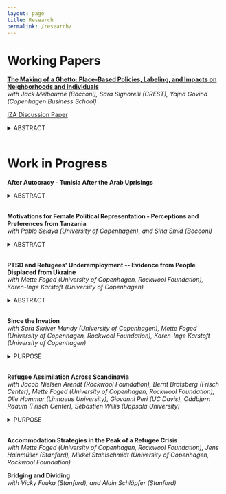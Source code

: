 ```yaml
---
layout: page
title: Research
permalink: /research/
---
```


# Working Papers

**[The Making of a Ghetto: Place-Based Policies, Labeling, and Impacts on Neighborhoods and Individuals](https://docs.iza.org/dp17573.pdf)** <br>
*with Jack Melbourne (Bocconi), Sara Signorelli (CREST), Yajna Govind (Copenhagen Business School)* <br>

[IZA Discussion Paper](https://docs.iza.org/dp17573.pdf)<br>

<details>
  <summary>ABSTRACT</summary>
  <div style="font-size: 12px;">
  Policies targeting disadvantaged areas aim to improve their conditions, but the labels they impose carry consequences of their own. In this paper, we examine Denmark's Ghetto Plan, one of the first recent place-based policies explicitly targeting migrant populations. Under this policy, certain public housing deemed ``problematic'' were officially designated as ``ghettos'', with minimal additional implications. Using rich administrative data and a Difference-in-Differences approach, we show that the policy backfired, worsening spatial inequality through compositional shifts driven by native avoidance. In addition, the policy was particularly detrimental to exposed natives, who accepted a 4% annual income loss to leave stigmatized areas.
  </div>
</details>

<br>


# Work in Progress

**After Autocracy - Tunisia After the Arab Uprisings** <br>

<details>
  <summary>ABSTRACT</summary>
  <div style="font-size: 12px;">
  What happens to the existing balance of political power when autocrats leave? I study the territorial redistribution of political power in Tunisia after the Arab Uprisings, four weeks of mass protests forced the president of 24 years to step down, setting Tunisia off on a transition out of autocracy. Political decentralization was an important part of the new constitution a Constituent Assembly elected in October 2011 started to draft. But municipal elections were not held until May 2018. In these seven years, the central government appointed, and replaced municipal councils by decree. I generate a novel data set on these council appointments from regulative texts and exploit variation across regions and over time to quantify the power struggles that arose between civil society seeking greater autonomy and the state trying to establish larger territorial reach. I find that appointments led to more violent conflict. This conflict was driven by repeated replacements of previously appointed councils. Event studies support the idea that violent conflict was indeed a reaction to council appointments and not vice versa.
  </div>
</details>

<br>

**Motivations for Female Political Representation - Perceptions and Preferences from Tanzania** <br>
*with  Pablo Selaya (University of Copenhagen), and Sina Smid (Bocconi)* <br>

<details>
  <summary>ABSTRACT</summary>
  <div style="font-size: 12px;">
  Why do people want more women in politics? While women’s numeric representation has increased globally, it remains unclear how the public perceives its connection to substantive policy influence. This paper examines public preferences regarding the relationship between numeric and substantive representation in Tanzania—a pioneer in institutionalized gender quotas. Using original survey data, including survey experiments conducted at the University of Dar es Salaam across three time points (2020–2021), we develop a novel and robust measure of these preferences. Our findings show that support for increased female political representation is primarily driven by a desire for greater substantive representation. Respondents who express this motivation are significantly more likely to perceive that female candidates face higher standards in politics. Moreover, the gap between preferred and perceived levels of representation serves as a meaningful indicator of demand for gender equality, but not with support for Tanzania's current gender quota. We find that respondents generally favor affirmative action policies aimed at equality of opportunity over equality of outcome.
  </div>
</details>

<br>


**PTSD and Refugees' Underemployment -- Evidence from People Displaced from Ukraine** <br>
*with Mette Foged (University of Copenhagen, Rockwool Foundation), Karen-Inge Karstoft (University of Copenhagen)* <br>

<details>
  <summary>ABSTRACT</summary>
  <div style="font-size: 12px;">
  Refugee integration remains a major policy challenge in many host countries. Post-traumatic stress disorder (PTSD), resulting from exposure to war and violence, may affect refugees’ integration. Using survey data representative of an entire cohort of refugees -- collected shortly after arrival and linked to administrative tax records -- we quantify the PTSD employment gap. PTSD symptoms are associated with substantially lower employment probabilities, accounting for roughly a quarter of the overall refugee-native employment gap two years after arrival. These findings underscore the economic relevance of trauma and suggest that psychological support may complement existing integration policies.
  </div>
</details>

<br>

**Since the Invation** <br>
*with  Sara Skriver Mundy (University of Copenhagen), Mette Foged (University of Copenhagen, Rockwool Foundation), Karen-Inge Karstoft (University of Copenhagen)* <br>

<details>
  <summary>PURPOSE</summary>
  <div style="font-size: 12px;">
The purpose is to inform resource allocation coordination in host countries that receives large-scale immigration of war refugees. Specifically, we investigate whether early relative immigration, defined as the time of immigration relative to war onset, is associated with greater access to socio-economic and mental health resources compared to later immigration.
  </div>
</details>

<br>

**Refugee Assimilation Across Scandinavia** <br>
*with Jacob Nielsen Arendt (Rockwool Foundation), Bernt Bratsberg (Frisch Center), Mette Foged (University of Copenhagen, Rockwool Foundation), Olle Hammar (Linnaeus University), Giovanni Peri (UC Davis), Oddbjørn Raaum (Frisch Center), Sébastien Willis (Uppsala University)* <br>

<details>
  <summary>PURPOSE</summary>
  <div style="font-size: 12px;">
Refugee employment has recently reached record high levels in Denmark, with similar improvements in Norway and Sweden. Understanding why this has occurred – and whether it has occurred at the cost of limited language investments - is key to sustain the positive development. We will examine how the size and composition of the arrival cohorts, local labor demand, and national policy reforms contribute to employment trajectories of refugees by comparing Denmark, Sweden and Norway in a unified framework.
  </div>
</details>

<br>

**Accommodation Strategies in the Peak of a Refugee Crisis** <br>
*with  Mette Foged (University of Copenhagen, Rockwool Foundation), Jens Hainmüller (Stanford), Mikkel Stahlschmidt (University of Copenhagen, Rockwool Foundation)* <br>


**Bridging and Dividing**<br>
*with Vicky Fouka (Stanford), and Alain Schläpfer (Stanford)* <br>